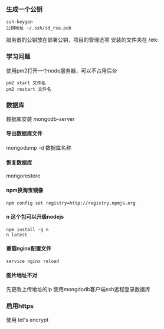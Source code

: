 ### 生成一个公钥
```
ssh-keygen
公钥地址 ~/.ssh/id_rsa.pub
```
服务器的公钥放在部署公钥，项目的管理选项
安装的文件夹在 /etc
### 学习问题
使用pm2打开一个node服务器，可以不占用后台
```
pm2 start 文件名
pm2 restart 文件名
```
### 数据库
数据库安装 mongodb-server
#### 导出数据库文件
mongodump -d 数据库名称
#### 恢复数据库
mongorestore
#### npm换淘宝镜像
```
npm config set registry=http://registry.npmjs.org
```
#### n 这个包可以升级nodejs
```
npm install -g n
n latest
```
#### 重载nginx配置文件
```
service nginx reload
```
#### 图片地址不对
先更改上传地址的ip
使用mongdodb客户端ssh远程登录数据库
### 启用https
使用 let's encrypt


